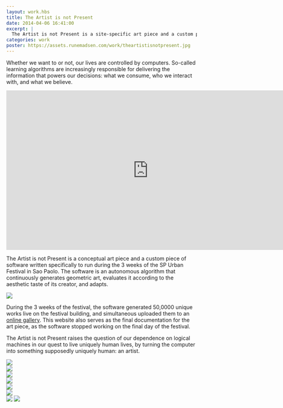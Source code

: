 ```yaml
---
layout: work.hbs
title: The Artist is not Present
date: 2014-04-06 16:41:00
excerpt: |
  The Artist is not Present is a site-specific art piece and a custom piece of software written specifically to run during the 3 weeks of the SP Urban Festival in Sao Paolo. The software is an autonomous algorithm that continuously generates geometric art, evaluates it according to the aesthetic taste of its creator, and adapts.
categories: work
poster: https://assets.runemadsen.com/work/theartistisnotpresent.jpg
---
```


Whether we want to or not, our lives are controlled by computers. So-called
learning algorithms are increasingly responsible for delivering the information
that powers our decisions: what we consume, who we interact with, and what we
believe.

<div class="wide-750">
<iframe src="https://player.vimeo.com/video/109826843?title=0&amp;byline=0&amp;portrait=0&amp;color=ffd663" width="750" height="423" frameborder="0"> </iframe>
</div>

The Artist is not Present is a conceptual art piece and a custom piece of
software written specifically to run during the 3 weeks of the SP Urban Festival
in Sao Paolo. The software is an autonomous algorithm that continuously
generates geometric art, evaluates it according to the aesthetic taste of its
creator, and adapts.

<div class="wide-750">
  <img src="https://assets.runemadsen.com/work/theartistisnotpresent.jpg" />
</div>

During the 3 weeks of the festival, the software generated 50,0000 unique works
live on the festival building, and simultaneous uploaded them to an
[online gallery](http://www.theartistisnotpresent.com). This website also serves
as the final documentation for the art piece, as the software stopped working on
the final day of the festival.

The Artist is not Present raises the question of our dependence on logical
machines in our quest to live uniquely human lives, by turning the computer into
something supposedly uniquely human: an artist.

<div class="wide-750">
  <img src="https://assets.runemadsen.com/work/theartistisnotpresent4.jpg" />
</div>

<div class="wide-750">
  <img src="https://assets.runemadsen.com/work/theartistisnotpresent5.jpg" />
</div>

<div class="wide-750">
  <img src="https://assets.runemadsen.com/work/theartistisnotpresent6.jpg" />
</div>

<div class="wide-750">
  <img src="https://assets.runemadsen.com/work/theartistisnotpresent7.jpg" />
</div>

<div class="wide-750">
  <img src="https://assets.runemadsen.com/work/theartistisnotpresent8.jpg" />
</div>

<div class="wide-750">
  <img src="https://assets.runemadsen.com/work/theartistisnotpresent9.jpg" />
</div>

<img src="https://assets.runemadsen.com/work/theartistisnotpresent2.jpg" />

<img src="https://assets.runemadsen.com/work/theartistisnotpresent3.jpg" />
